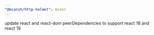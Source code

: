 ```yaml
---
"@mcansh/http-helmet": minor
---
```


update react and react-dom peerDependencies to support react 18 and react 19
